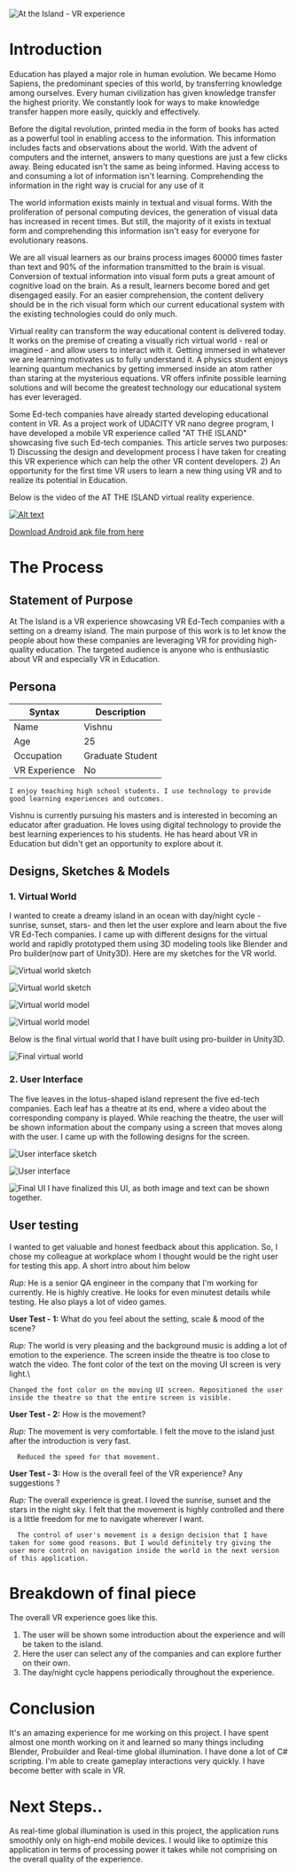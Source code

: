 ![](/AtTheIsland/Assets/Images/9.JPG "At the Island - VR experience")

# Introduction
   Education has played a major role in human evolution. We became Homo Sapiens, the predominant species of this world, by transferring knowledge among ourselves. Every human civilization has given knowledge transfer the highest priority. We constantly look for ways to make knowledge transfer happen more easily, quickly and effectively.
   
   Before the digital revolution, printed media in the form of books has acted as a powerful tool in enabling access to the information. This information includes facts and observations about the world. With the advent of computers and the internet, answers to many questions are just a few clicks away. Being educated isn't the same as being informed. Having access to and consuming a lot of information isn't learning. Comprehending the information in the right way is crucial for any use of it           
  
  The world information exists mainly in textual and visual forms. With the proliferation of personal computing devices, the generation of visual data has increased in recent times. But still, the majority of it exists in textual form and comprehending this information isn't easy for everyone for evolutionary reasons.
  
  We are all visual learners as our brains process images 60000 times faster than text and 90% of the information transmitted to the brain is visual. Conversion of textual information into visual form puts a great amount of cognitive load on the brain. As a result, learners become bored and get disengaged easily. For an easier comprehension, the content delivery should be in the rich visual form which our current educational system with the existing technologies could do only much. 
  
  Virtual reality can transform the way educational content is delivered today. It works on the premise of creating a visually rich virtual world - real or imagined - and allow users to interact with it. Getting immersed in whatever we are learning motivates us to fully understand it. A physics student enjoys learning quantum mechanics by getting immersed inside an atom rather than staring at the mysterious equations. VR offers infinite possible learning solutions and will become the greatest technology our educational system has ever leveraged.
  
  Some Ed-tech companies have already started developing educational content in VR. As a project work of UDACITY VR nano degree program, I have developed a mobile VR experience called "AT THE ISLAND" showcasing five such Ed-tech companies. This article serves two purposes: 1) Discussing the design and development process I have taken for creating this VR experience which can help the other VR content developers. 2) An opportunity for the first time VR users to learn a new thing using VR and to realize its potential in Education.
  
Below is the video of the  AT THE ISLAND virtual reality experience.

[![Alt text](https://img.youtube.com/vi/395EzivcNhI/0.jpg)](https://youtu.be/395EzivcNhI)

[Download Android apk file from here](https://drive.google.com/file/d/1AlOb4MgVXfcZ4tBx2TMR38aMQhhjWPOs/view)

# The Process

## Statement of Purpose

At The Island is a VR experience showcasing VR Ed-Tech companies with a setting on a dreamy island. The main purpose of this work is to let know the people about how these companies are leveraging VR for providing high-quality education. The targeted audience is anyone who is enthusiastic about VR and especially VR in Education.

## Persona

|Syntax |Description|
|-------|-----------|
|Name |Vishnu      |
|Age |25      |
|Occupation |Graduate Student      |
|VR Experience | No|
    I enjoy teaching high school students. I use technology to provide good learning experiences and outcomes.
    
    
Vishnu is currently pursuing his masters and is interested in becoming an educator after graduation. He loves using digital technology to provide the best learning experiences to his students. He has heard about VR in Education but didn't get an opportunity to explore about it.

## Designs, Sketches & Models

### 1. Virtual World

I wanted to create a dreamy island in an ocean with day/night cycle - sunrise, sunset, stars-  and then let the user explore and learn about the five VR Ed-Tech companies. I came up with different designs for the virtual world and rapidly prototyped them using 3D modeling tools like Blender and Pro builder(now part of Unity3D). Here are my sketches for the VR world. 

![](/AtTheIsland/Assets/Images/1.JPG "Virtual world sketch")

![](/AtTheIsland/Assets/Images/2.JPG "Virtual world sketch")

![](/AtTheIsland/Assets/Images/3.JPG "Virtual world model")

![](/AtTheIsland/Assets/Images/4.JPG "Virtual world model")

Below is the final virtual world that I have built using pro-builder in Unity3D.

![](/AtTheIsland/Assets/Images/5.JPG "Final virtual world")

### 2. User Interface

The five leaves in the lotus-shaped island represent the five ed-tech companies. Each leaf has a theatre at its end, where a video about the corresponding company is played. While reaching the theatre, the user will be shown information about the company using a screen that moves along with the user. I came up with the following designs for the screen. 

![](/AtTheIsland/Assets/Images/6.JPG "User interface sketch")

![](/AtTheIsland/Assets/Images/7.JPG "User interface")

![](/AtTheIsland/Assets/Images/8.JPG "Final UI")
I have finalized this UI, as both image and text can be shown together.

## User testing
I wanted to get valuable and honest feedback about this application. So, I chose my colleague at workplace whom I thought would be the right user for testing this app. A short intro about him below

*Rup:*
He is a senior QA engineer in the company that I'm working for currently. He is highly creative. He looks for even minutest details while testing. He also plays a lot of video games.

**User Test - 1:** What do you feel about the setting, scale & mood of the scene?

*Rup:* The world is very pleasing and the background music is adding a lot of emotion to the experience. The screen inside the theatre is too close to watch the video. The font color of the text on the moving UI screen is very light.\

    Changed the font color on the moving UI screen. Repositioned the user inside the theatre so that the entire screen is visible. 
    
**User Test - 2:** How is the movement? 

*Rup:* The movement is very comfortable. I felt the move to the island just after the introduction is very fast.

      Reduced the speed for that movement.
      
**User Test - 3:** How is the overall feel of the VR experience?  Any suggestions ?

*Rup:* The overall experience is great. I loved the sunrise, sunset and the stars in the night sky.  I felt that the movement is highly controlled and there is a little freedom for me to navigate wherever I want.

      The control of user's movement is a design decision that I have taken for some good reasons. But I would definitely try giving the user more control on navigation inside the world in the next version of this application. 
      
# Breakdown of final piece

The overall VR experience goes like this.

1. The user will be shown some introduction about the experience and will be taken to the island. 
2. Here the user can select any of the companies and can explore further on their own.
3. The day/night cycle happens periodically throughout the experience.

# Conclusion

It's an amazing experience for me working on this project. I have spent almost one month working on it and learned so many things including Blender, Probuilder and Real-time global illumination. I have done a lot of C# scripting. I'm able to create gameplay interactions very quickly.  I have become better with scale in VR.

# Next Steps..

As real-time global illumination is used in this project, the application runs smoothly only on high-end mobile devices. I would like to optimize this application in terms of processing power it takes while not comprising on the overall quality of the experience. 
